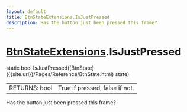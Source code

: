 ```yaml
---
layout: default
title: BtnStateExtensions.IsJustPressed
description: Has the button just been pressed this frame?
---
```

# [BtnStateExtensions]({{site.url}}/Pages/Reference/BtnStateExtensions.html).IsJustPressed

<div class='signature' markdown='1'>
static bool IsJustPressed([BtnState]({{site.url}}/Pages/Reference/BtnState.html) state)
</div>

|  |  |
|--|--|
|RETURNS: bool|True if pressed, false if not.|

Has the button just been pressed this frame?



